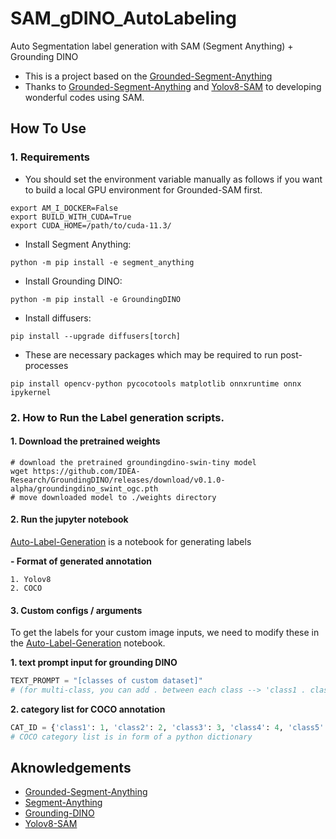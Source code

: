 # SAM_gDINO_AutoLabeling
Auto Segmentation label generation with SAM (Segment Anything) + Grounding DINO

- This is a project based on the [Grounded-Segment-Anything](https://github.com/IDEA-Research/Grounded-Segment-Anything)
- Thanks to [Grounded-Segment-Anything](https://github.com/IDEA-Research/Grounded-Segment-Anything) and [Yolov8-SAM](https://github.com/akashAD98/YOLOV8_SAM) to developing wonderful codes using SAM.


## How To Use
### 1. Requirements
- You should set the environment variable manually as follows if you want to build a local GPU environment for Grounded-SAM first.
```shell
export AM_I_DOCKER=False
export BUILD_WITH_CUDA=True
export CUDA_HOME=/path/to/cuda-11.3/
```
- Install Segment Anything:
```shell
python -m pip install -e segment_anything
```
- Install Grounding DINO:
```shell
python -m pip install -e GroundingDINO
```
- Install diffusers:
```shell
pip install --upgrade diffusers[torch]
```
- These are necessary packages which may be required to run post-processes
```shell
pip install opencv-python pycocotools matplotlib onnxruntime onnx ipykernel
```

### 2. How to Run the Label generation scripts.
#### 1. Download the pretrained weights
```shell
# download the pretrained groundingdino-swin-tiny model
wget https://github.com/IDEA-Research/GroundingDINO/releases/download/v0.1.0-alpha/groundingdino_swint_ogc.pth
# move downloaded model to ./weights directory
```

#### 2. Run the jupyter notebook
[Auto-Label-Generation](https://github.com/mhyeonsoo/SAM_gDINO_AutoLabeling/blob/main/Auto_labeling.ipynb) is a notebook for generating labels

**- Format of generated annotation**
```
1. Yolov8
2. COCO
```

#### 3. Custom configs / arguments
To get the labels for your custom image inputs, we need to modify these in the [Auto-Label-Generation](https://github.com/mhyeonsoo/SAM_gDINO_AutoLabeling/blob/main/Auto_labeling.ipynb) notebook.

**1. text prompt input for grounding DINO**
```python
TEXT_PROMPT = "[classes of custom dataset]" 
# (for multi-class, you can add . between each class --> 'class1 . class2 . class3')
```
**2. category list for COCO annotation**
```python
CAT_ID = {'class1': 1, 'class2': 2, 'class3': 3, 'class4': 4, 'class5': 5, 'class6': 6}
# COCO category list is in form of a python dictionary
```

## Aknowledgements
- [Grounded-Segment-Anything](https://github.com/IDEA-Research/Grounded-Segment-Anything)
- [Segment-Anything](https://github.com/facebookresearch/segment-anything)
- [Grounding-DINO](https://github.com/IDEA-Research/GroundingDINO)
- [Yolov8-SAM](https://github.com/akashAD98/YOLOV8_SAM)
